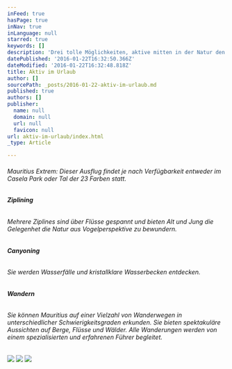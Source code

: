 ```yaml
---
inFeed: true
hasPage: true
inNav: true
inLanguage: null
starred: true
keywords: []
description: 'Drei tolle Möglichkeiten, aktive mitten in der Natur den Urlaub zu verbringen!'
datePublished: '2016-01-22T16:32:50.366Z'
dateModified: '2016-01-22T16:32:48.818Z'
title: Aktiv im Urlaub
author: []
sourcePath: _posts/2016-01-22-aktiv-im-urlaub.md
published: true
authors: []
publisher:
  name: null
  domain: null
  url: null
  favicon: null
url: aktiv-im-urlaub/index.html
_type: Article

---
```

###### Mauritius Extrem: Dieser Ausflug findet je nach Verfügbarkeit entweder im Casela Park oder Tal der 23 Farben statt.

###### **Ziplining**

###### Mehrere Ziplines sind über Flüsse gespannt und bieten Alt und Jung die Gelegenhet die Natur aus Vogelperspektive zu bewundern.

###### **Canyoning**

###### Sie werden Wasserfälle und kristallklare Wasserbecken entdecken.

###### **Wandern**

###### Sie können Mauritius auf einer  Vielzahl von Wanderwegen in unterschiedlicher Schwierigkeitsgraden erkunden. Sie bieten spektakuläre Aussichten auf Berge, Flüsse und Wälder. Alle Wanderungen werden von einem spezialisierten und erfahrenen Führer begleitet.
![](https://the-grid-user-content.s3-us-west-2.amazonaws.com/aec413e4-ad31-424e-8b32-4b95adc1b070.jpg)
![](https://the-grid-user-content.s3-us-west-2.amazonaws.com/f22f4317-04e7-49cd-8771-44ad022e854e.jpg)
![](https://the-grid-user-content.s3-us-west-2.amazonaws.com/a59d99d4-8338-4296-846d-1835054b8b86.jpg)